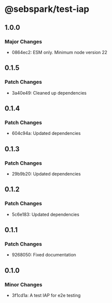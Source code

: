 # @sebspark/test-iap

## 1.0.0

### Major Changes

- 0864ec2: ESM only. Minimum node version 22

## 0.1.5

### Patch Changes

- 3a40e49: Cleaned up dependencies

## 0.1.4

### Patch Changes

- 604c94a: Updated dependencies

## 0.1.3

### Patch Changes

- 29b9b20: Updated dependencies

## 0.1.2

### Patch Changes

- 5c6e183: Updated dependencies

## 0.1.1

### Patch Changes

- 9268050: Fixed documentation

## 0.1.0

### Minor Changes

- 3f1cd1a: A test IAP for e2e testing
